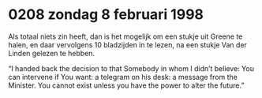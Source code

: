 # 0208 zondag 8 februari 1998
Als totaal niets zin heeft, dan is het mogelijk om een stukje uit Greene te halen, en daar vervolgens 10 bladzijden in te lezen, na een stukje Van der Linden gelezen te hebben. 

“I handed back the decision to that Somebody in whom I didn’t believe: You can intervene if You want: a telegram on his desk: a message from the Minister. You cannot exist unless you have the power to alter the future.”